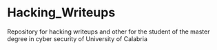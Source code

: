 # Hacking_Writeups
Repository for hacking writeups and other for the student of the master degree in cyber security of University of Calabria
